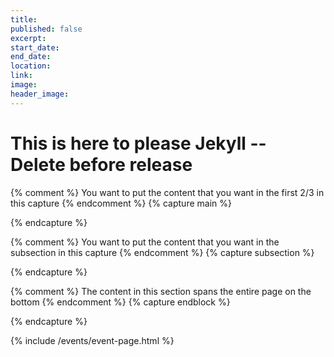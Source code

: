 ```yaml
---
title: 
published: false
excerpt:
start_date: 
end_date: 
location: 
link: 
image: 
header_image: 
---
```


# This is here to please Jekyll -- Delete before release

{% comment %}
You want to put the content that you want in the first 2/3 in this capture
{% endcomment %}
{% capture main %}

{% endcapture %}

{% comment %}
You want to put the content that you want in the subsection in this capture
{% endcomment %}
{% capture subsection %}

{% endcapture %}

{% comment %}
The content in this section spans the entire page on the bottom
{% endcomment %}
{% capture endblock %}

{% endcapture %}

{% include /events/event-page.html %}